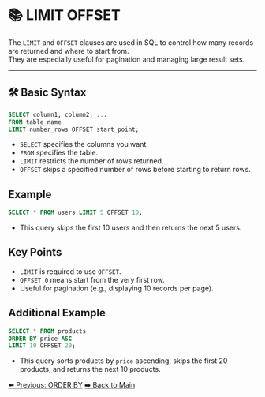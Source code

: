 <!-- markdownlint-disable MD033 -->
<!-- markdownlint-disable MD004 -->

# 📚 LIMIT OFFSET

The `LIMIT` and `OFFSET` clauses are used in SQL to control how many records are returned and where to start from.  
They are especially useful for pagination and managing large result sets.

---

## 🛠️ Basic Syntax

```sql
SELECT column1, column2, ...
FROM table_name
LIMIT number_rows OFFSET start_point;
```

- `SELECT` specifies the columns you want.
- `FROM` specifies the table.
- `LIMIT` restricts the number of rows returned.
- `OFFSET` skips a specified number of rows before starting to return rows.

## Example

```sql
SELECT * FROM users LIMIT 5 OFFSET 10;
```

- This query skips the first 10 users and then returns the next 5 users.

## Key Points

- `LIMIT` is required to use `OFFSET`.
- `OFFSET 0` means start from the very first row.
- Useful for pagination (e.g., displaying 10 records per page).

## Additional Example

```sql
SELECT * FROM products
ORDER BY price ASC
LIMIT 10 OFFSET 20;
```

- This query sorts products by `price` ascending, skips the first 20 products, and returns the next 10 products.

[⬅️ Previous: ORDER BY](orderby.md) [➡️ Back to Main](../../README.md)
